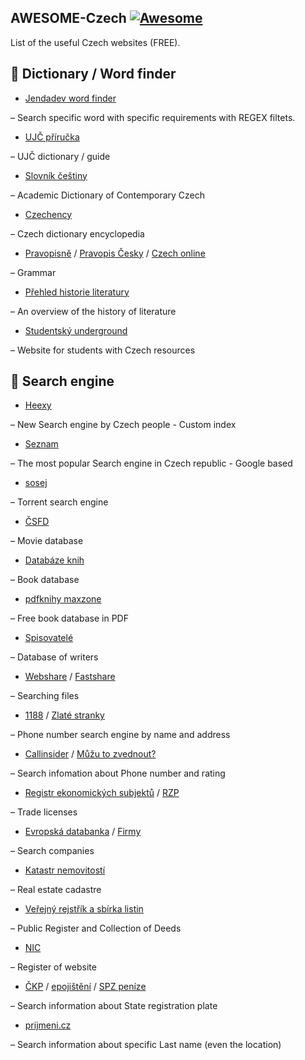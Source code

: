 ## AWESOME-Czech [![Awesome](https://cdn.rawgit.com/sindresorhus/awesome/d7305f38d29fed78fa85652e3a63e154dd8e8829/media/badge.svg)](https://github.com/sindresorhus/awesome)
List of the useful Czech websites (FREE). 

📖 Dictionary / Word finder
---------------
* [Jendadev word finder](https://slova.jenda.dev/)

– Search specific word with specific requirements with REGEX filtets. 

* [UJČ příručka](https://prirucka.ujc.cas.cz/)

– UJČ dictionary / guide

* [Slovník češtiny](https://slovnikcestiny.cz/)

– Academic Dictionary of Contemporary Czech

* [Czechency](https://www.czechency.org/)

– Czech dictionary encyclopedia

* [Pravopisně](https://www.pravopisne.cz/) / [Pravopis Česky](https://www.pravopiscesky.cz/) / [Czech online](https://www.czechonline.org/gramatika)

– Grammar

* [Přehled historie literatury](http://literatura.topsid.com/)

– An overview of the history of literature

* [Studentský underground](https://www.cesky-jazyk.cz/cjl/)

– Website for students with Czech resources

🔎 Search engine
---------------
* [Heexy](https://heexy.org/)

– New Search engine by Czech people - Custom index

* [Seznam](https://search.seznam.cz)

– The most popular Search engine in Czech republic - Google based

* [sosej](https://sosej.eu/)

– Torrent search engine

* [ČSFD](https://www.csfd.cz/)

– Movie database

* [Databáze knih](https://www.databazeknih.cz/)

– Book database

* [pdfknihy maxzone](https://pdfknihy.maxzone.eu/index.html)

– Free book database in PDF

* [Spisovatelé](https://www.spisovatele.cz/)

– Database of writers

* [Webshare](https://webshare.cz) / [Fastshare](https://fastshare.cloud/)

– Searching files

* [1188](https://seznam.1188.cz/) / [Zlaté stranky](https://www.zlatestranky.cz/)

– Phone number search engine by name and address

* [Callinsider](https://www.callinsider.cz/) / [Můžu to zvednout?](https://www.muzutozvednout.cz/)

– Search infomation about Phone number and rating

* [Registr ekonomických subjektů](https://apl.czso.cz/res/) / [RZP](https://www.rzp.cz/portal)

– Trade licenses

* [Evropská databanka](https://www.edb.cz/) / [Firmy](https://www.firmy.cz/)

– Search companies

* [Katastr nemovitostí](https://nahlizenidokn.cuzk.gov.cz/)

– Real estate cadastre

* [Veřejný rejstřík a sbírka listin](https://or.justice.cz)

– Public Register and Collection of Deeds

* [NIC](https://www.nic.cz/)

– Register of website

* [ČKP](https://ic.ckp.cz/ICwww/servlet?_page=searchSPZ&lngID=1) / [epojištění](https://www.epojisteni.cz/) / [SPZ peníze](https://spz.penize.cz)

– Search information about State registration plate

* [prijmeni.cz](https://prijmeni.cz/)

– Search information about specific Last name (even the location)
